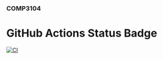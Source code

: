 
### COMP3104

# GitHub Actions Status Badge
[![CI](https://github.com/Jonker88/COMP3104/actions/workflows/ci.yml/badge.svg)](https://github.com/Jonker88/COMP3104/actions/workflows/ci.yml)